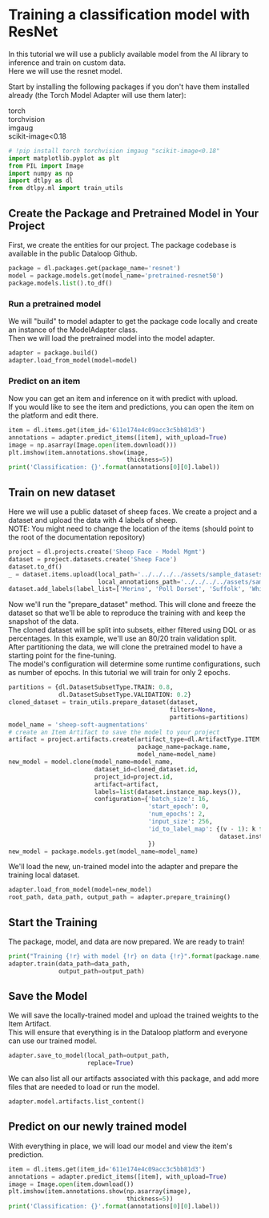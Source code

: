 # Training a classification model with ResNet  
In this tutorial we will use a publicly available model from the AI library to inference and train on custom data.  
Here we will use the resnet model.  
  
Start by installing the following packages if you don't have them installed already (the Torch Model Adapter will use them later):  
  
torch  
torchvision  
imgaug  
scikit-image<0.18  
  

```python
# !pip install torch torchvision imgaug "scikit-image<0.18"
import matplotlib.pyplot as plt
from PIL import Image
import numpy as np
import dtlpy as dl
from dtlpy.ml import train_utils
```
## Create the Package and Pretrained Model in Your Project  
First, we create the entities for our project. The package codebase is available in the public Dataloop Github.  

```python
package = dl.packages.get(package_name='resnet')
model = package.models.get(model_name='pretrained-resnet50')
package.models.list().to_df()
```
### Run a pretrained model  
We will "build" to model adapter to get the package code locally and create an instance of the ModelAdapter class.  
Then we will load the pretrained model into the model adapter.  

```python
adapter = package.build()
adapter.load_from_model(model=model)
```
### Predict on an item  
Now you can get an item and inference on it with predict with upload.  
If you would like to see the item and predictions, you can open the item on the platform and edit there.  

```python
item = dl.items.get(item_id='611e174e4c09acc3c5bb81d3')
annotations = adapter.predict_items([item], with_upload=True)
image = np.asarray(Image.open(item.download()))
plt.imshow(item.annotations.show(image,
                                 thickness=5))
print('Classification: {}'.format(annotations[0][0].label))
```
## Train on new dataset  
Here we will use a public dataset of sheep faces. We create a project and a dataset and upload the data with 4 labels of sheep.  
NOTE: You might need to change the location of the items (should point to the root of the documentation repository)  

```python
project = dl.projects.create('Sheep Face - Model Mgmt')
dataset = project.datasets.create('Sheep Face')
dataset.to_df()
_ = dataset.items.upload(local_path='../../../../assets/sample_datasets/SheepFace/items/*',
                         local_annotations_path='../../../../assets/sample_datasets/SheepFace/json')
dataset.add_labels(label_list=['Merino', 'Poll Dorset', 'Suffolk', 'White Suffolk'])
```
Now we'll run the "prepare_dataset" method. This will clone and freeze the dataset so that we'll be able to reproduce the training with and keep the snapshot of the data.  
The cloned dataset will be split into subsets, either filtered using DQL or as percentages. In this example, we'll use an 80/20 train validation split.  
After partitioning the data, we will clone the pretrained model to have a starting point for the fine-tuning.  
The model's configuration will determine some runtime configurations, such as number of epochs. In this tutorial we will train for only 2 epochs.  

```python
partitions = {dl.DatasetSubsetType.TRAIN: 0.8,
              dl.DatasetSubsetType.VALIDATION: 0.2}
cloned_dataset = train_utils.prepare_dataset(dataset,
                                             filters=None,
                                             partitions=partitions)
model_name = 'sheep-soft-augmentations'
# create an Item Artifact to save the model to your project
artifact = project.artifacts.create(artifact_type=dl.ArtifactType.ITEM,
                                    package_name=package.name,
                                    model_name=model_name)
new_model = model.clone(model_name=model_name,
                        dataset_id=cloned_dataset.id,
                        project_id=project.id,
                        artifact=artifact,
                        labels=list(dataset.instance_map.keys()),
                        configuration={'batch_size': 16,
                                       'start_epoch': 0,
                                       'num_epochs': 2,
                                       'input_size': 256,
                                       'id_to_label_map': {(v - 1): k for k, v in
                                                           dataset.instance_map.items()}
                                       })
new_model = package.models.get(model_name=model_name)
```
We'll load the new, un-trained model into the adapter and prepare the training local dataset.  

```python
adapter.load_from_model(model=new_model)
root_path, data_path, output_path = adapter.prepare_training()
```
## Start the Training  
The package, model, and data are now prepared. We are ready to train!  

```python
print("Training {!r} with model {!r} on data {!r}".format(package.name, new_model.id, data_path))
adapter.train(data_path=data_path,
              output_path=output_path)
```
## Save the Model  
We will save the locally-trained model and upload the trained weights to the Item Artifact.  
This will ensure that everything is in the Dataloop platform and everyone can use our trained model.  

```python
adapter.save_to_model(local_path=output_path,
                      replace=True)
```
We can also list all our artifacts associated with this package, and add more files that are needed to load or run the model.  

```python
adapter.model.artifacts.list_content()
```
## Predict on our newly trained model  
With everything in place, we will load our model and view the item's prediction.  

```python
item = dl.items.get(item_id='611e174e4c09acc3c5bb81d3')
annotations = adapter.predict_items([item], with_upload=True)
image = Image.open(item.download())
plt.imshow(item.annotations.show(np.asarray(image),
                                 thickness=5))
print('Classification: {}'.format(annotations[0][0].label))
```

